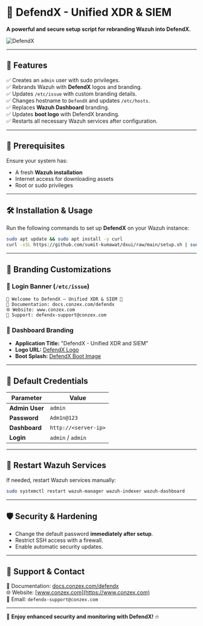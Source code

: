 # 🚀 **DefendX - Unified XDR & SIEM**

**A powerful and secure setup script for rebranding Wazuh into DefendX.**

![DefendX](https://cdn.conzex.com/uploads/Defendx-Assets/defendx-banner.png)

---

## 📌 **Features**

✅ Creates an `admin` user with sudo privileges.  
✅ Rebrands Wazuh with **DefendX** logos and branding.  
✅ Updates `/etc/issue` with custom branding details.  
✅ Changes hostname to `DefendX` and updates `/etc/hosts`.  
✅ Replaces **Wazuh Dashboard** branding.  
✅ Updates **boot logo** with DefendX branding.  
✅ Restarts all necessary Wazuh services after configuration.  

---

## 📜 **Prerequisites**

Ensure your system has:
- A fresh **Wazuh installation**
- Internet access for downloading assets
- Root or sudo privileges

---

## 🛠 **Installation & Usage**

Run the following commands to set up **DefendX** on your Wazuh instance:

```bash
sudo apt update && sudo apt install -y curl
curl -sSL https://github.com/sumit-kumawat/dxui/raw/main/setup.sh | sudo bash
```

---

## 🎨 **Branding Customizations**

### 🔹 **Login Banner** (`/etc/issue`)

```text
🔹 Welcome to DefendX – Unified XDR & SIEM 🔹
📖 Documentation: docs.conzex.com/defendx
🌐 Website: www.conzex.com
📧 Support: defendx-support@conzex.com
```

### 🔹 **Dashboard Branding**

- **Application Title:** "DefendX - Unified XDR and SIEM"
- **Logo URL:** [DefendX Logo](https://cdn.conzex.com/uploads/Defendx-Assets/Wazuh-assets/30e500f584235c2912f16c790345f966.svg)
- **Boot Splash:** [DefendX Boot Image](https://cdn.conzex.com/uploads/Defendx-Assets/defendx.png)

---

## 🔑 **Default Credentials**

| Parameter       | Value          |
|----------------|---------------|
| **Admin User** | `admin`       |
| **Password**   | `Adm1n@123`   |
| **Dashboard**  | `http://<server-ip>` |
| **Login**      | `admin` / `admin` |

---

## 🔄 **Restart Wazuh Services**

If needed, restart Wazuh services manually:

```bash
sudo systemctl restart wazuh-manager wazuh-indexer wazuh-dashboard
```

---

## 🛡 **Security & Hardening**

- Change the default password **immediately after setup**.
- Restrict SSH access with a firewall.
- Enable automatic security updates.

---

## 📧 **Support & Contact**

📖 Documentation: [docs.conzex.com/defendx](https://docs.conzex.com/defendx)  
🌐 Website: [www.conzex.com](https://www.conzex.com)  
📧 Email: `defendx-support@conzex.com`  

---

🚀 **Enjoy enhanced security and monitoring with DefendX!** 🔥

